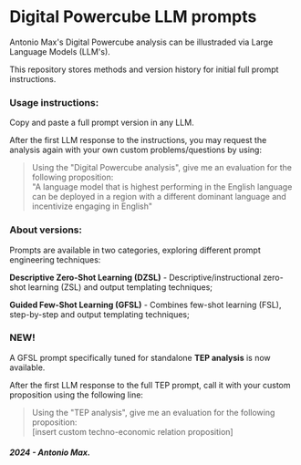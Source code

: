 # Digital Powercube LLM prompts

Antonio Max's Digital Powercube analysis can be illustraded via Large Language Models (LLM's).

This repository stores methods and version history for initial full prompt instructions.

### Usage instructions:

Copy and paste a full prompt version in any LLM.

After the first LLM response to the instructions, you may request the analysis again with your own custom problems/questions by using:

>Using the "Digital Powercube analysis", give me an evaluation for the following proposition:<br />
>"A language model that is highest performing in the English language can be deployed in a region with a different dominant language and incentivize engaging in English"

### About versions:

Prompts are available in two categories, exploring different prompt engineering techniques: 

**Descriptive Zero-Shot Learning (DZSL)** - Descriptive/instructional zero-shot learning (ZSL) and output templating techniques;

**Guided Few-Shot Learning (GFSL)**  - Combines few-shot learning (FSL), step-by-step and output templating techniques;

### NEW!

A GFSL prompt specifically tuned for standalone **TEP analysis** is now available. 

After the first LLM response to the full TEP prompt, call it with your custom proposition using the following line: 

>Using the "TEP analysis", give me an evaluation for the following proposition:<br /> [insert custom techno-economic relation proposition]

##### 2024 - Antonio Max.
